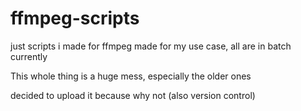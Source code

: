 # ffmpeg-scripts
just scripts i made for ffmpeg made for my use case, all are in batch currently

This whole thing is a huge mess, especially the older ones

decided to upload it because why not
(also version control)
